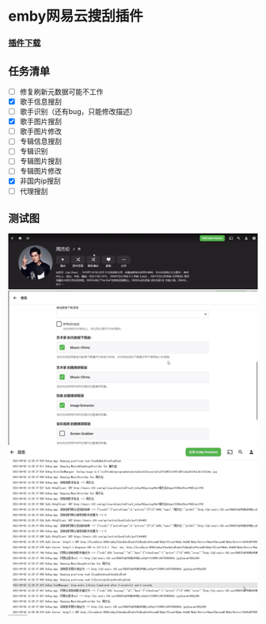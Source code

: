 # emby网易云搜刮插件





### [插件下载](https://github.com/xixka/Emby.Music-China-Provider/blob/main/MusicChinaProvider/bin/Debug/netstandard2.0/MusicChinaProvider.dll)

## 任务清单

- [ ] 修复刷新元数据可能不工作
- [x] 歌手信息搜刮
- [ ] 歌手识别（还有bug，只能修改描述）
- [x] 歌手图片搜刮
- [ ] 歌手图片修改
- [ ] 专辑信息搜刮
- [ ] 专辑识别
- [ ] 专辑图片搜刮
- [ ] 专辑图片修改
- [x] 非国内ip搜刮
- [ ] 代理搜刮

## 测试图

![效果图](img/1.png)
![搜刮](img/2.png)
![调试](img/3.jpg)
